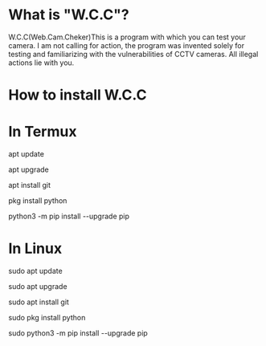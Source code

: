 # What is "W.C.C"?
W.C.C(Web.Cam.Cheker)This is a program with which you can test your camera. I am not calling for action, the program was invented solely for testing and familiarizing with the vulnerabilities of CCTV cameras. 
All illegal actions lie with you.
# How to install W.C.C
 # In Termux 
 apt update
 
 apt upgrade
 
 apt install git 
 
 pkg install python
 
 python3 -m pip install --upgrade pip
 
  # In Linux 
  sudo apt update
  
  sudo apt upgrade
  
  sudo apt install git 
  
  sudo pkg install python
 
  sudo python3 -m pip install --upgrade pip
  
  
